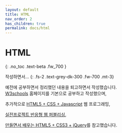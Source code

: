 ```yaml
---
layout: default
title: HTML
nav_order: 2
has_children: true
permalink: docs/html
---
```


# HTML
{: .no_toc .text-beta .fw_700 }

작성하면서...
{: .fs-2 .text-grey-dk-300 .fw-700 .mt-3}

예전에 공부하면서 정리했던 내용을 퇴고하면서 작성했습니다.
<br>
[W3schools](https://www.w3schools.com/) 홈페이지를 기본으로 공부하고 작성했으며,

추가적으로 [HTML5 + CSS + Javascript](http://www.webprogramming.co.kr/) 웹 프로그래밍,

[실전프로젝트 반응형 웹 퍼블리싱](https://book.naver.com/bookdb/book_detail.nhn?bid=7059258), 

[만들면서 배우는 HTML5 + CSS3 + jQuery](https://book.naver.com/bookdb/book_detail.nhn?bid=6837215)를 참고했습니다.

